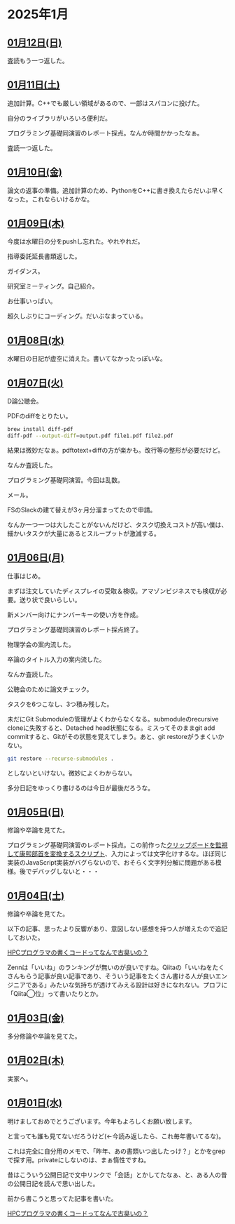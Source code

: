 # 2025年1月

## [01月12日(日)](#12) <a id="12"></a>

査読もう一つ返した。

## [01月11日(土)](#11) <a id="11"></a>

追加計算。C++でも厳しい領域があるので、一部はスパコンに投げた。

自分のライブラリがいろいろ便利だ。

プログラミング基礎同演習のレポート採点。なんか時間かかったなぁ。

査読一つ返した。

## [01月10日(金)](#10) <a id="10"></a>

論文の返事の準備。追加計算のため、PythonをC++に書き換えたらだいぶ早くなった。これならいけるかな。

## [01月09日(木)](#09) <a id="09"></a>

今度は水曜日の分をpushし忘れた。やれやれだ。

指導委託延長書類返した。

ガイダンス。

研究室ミーティング。自己紹介。

お仕事いっぱい。

超久しぶりにコーディング。だいぶなまっている。

## [01月08日(水)](#08) <a id="08"></a>

水曜日の日記が虚空に消えた。書いてなかったっぽいな。

## [01月07日(火)](#07) <a id="07"></a>

D論公聴会。

PDFのdiffをとりたい。

```sh
brew install diff-pdf
diff-pdf --output-diff=output.pdf file1.pdf file2.pdf
```

結果は微妙だなぁ。pdftotext+diffの方が楽かも。改行等の整形が必要だけど。

なんか査読した。

プログラミング基礎同演習。今回は乱数。

メール。

FSのSlackの建て替えが3ヶ月分溜まってたので申請。

なんか一つ一つは大したことがないんだけど、タスク切換えコストが高い僕は、細かいタスクが大量にあるとスループットが激減する。

## [01月06日(月)](#06) <a id="06"></a>

仕事はじめ。

まずは注文していたディスプレイの受取＆検収。アマゾンビジネスでも検収が必要。送り状で良いらしい。

新メンバー向けにナンバーキーの使い方を作成。

プログラミング基礎同演習のレポート採点終了。

物理学会の案内流した。

卒論のタイトル入力の案内流した。

なんか査読した。

公聴会のために論文チェック。

タスクを6つこなし、3つ積み残した。

未だにGit Submoduleの管理がよくわからなくなる。submoduleのrecursive cloneに失敗すると、Detached head状態になる。ミスってそのままgit add commitすると、Gitがその状態を覚えてしまう。あと、git restoreがうまくいかない。

```sh
git restore --recurse-submodules .
```

としないといけない。微妙によくわからない。

多分日記をゆっくり書けるのは今日が最後だろうな。

## [01月05日(日)](#05) <a id="05"></a>

修論や卒論を見てた。

プログラミング基礎同演習のレポート採点。この前作った[クリップボードを監視して康煕部首を変換するスクリプト](https://github.com/kaityo256/convert_kangxi_radicals)、入力によっては文字化けするな。ほぼ同じ実装のJavaScript実装がバグらないので、おそらく文字列分解に問題がある模様。後でデバッグしないと・・・

## [01月04日(土)](#04) <a id="04"></a>

修論や卒論を見てた。

以下の記事、思ったより反響があり、意図しない感想を持つ人が増えたので追記しておいた。

[HPCプログラマの書くコードってなんで古臭いの？](https://zenn.dev/kaityo256/articles/be_kind_to_hpc_programmers)

Zennは「いいね」のランキングが無いのが良いですね。Qiitaの「いいねをたくさんもらう記事が良い記事であり、そういう記事をたくさん書ける人が良いエンジニアである」みたいな気持ちが透けてみえる設計は好きになれない。プロフに「Qiita◯位」って書いたりとか。

## [01月03日(金)](#06) <a id="03"></a>

多分修論や卒論を見てた。

## [01月02日(木)](#06) <a id="02"></a>

実家へ。

## [01月01日(水)](#06) <a id="01"></a>

明けましておめでとうございます。今年もよろしくお願い致します。

と言っても誰も見てないだろうけど(←今読み返したら、これ毎年書いてるな)。

これは完全に自分用のメモで、「昨年、あの書類いつ出したっけ？」とかをgrepで探す用。privateにしないのは、まぁ惰性ですね。

昔はこういう公開日記で文中リンクで「会話」とかしてたなぁ、と、ある人の昔の公開日記を読んで思い出した。

前から書こうと思ってた記事を書いた。

[HPCプログラマの書くコードってなんで古臭いの？](https://zenn.dev/kaityo256/articles/be_kind_to_hpc_programmers)
